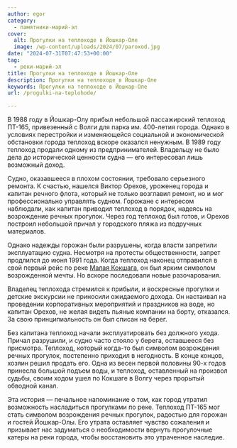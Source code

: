 ```yaml
---
author: egor
category:
  - памятники-марий-эл
cover:
  alt: Прогулки на теплоходе в Йошкар-Оле
  image: /wp-content/uploads/2024/07/paroxod.jpg
date: "2024-07-31T07:47:53+00:00"
tag:
  - реки-марий-эл
title: Прогулки на теплоходе в Йошкар-Оле
description: Прогулки на теплоходе в Йошкар-Оле
keywords: Прогулки на теплоходе в Йошкар-Оле
url: /progulki-na-teplohode/

---
```

В 1988 году в Йошкар-Олу прибыл небольшой пассажирский теплоход ПТ-165, привезенный с Волги для парка им. 400-летия города. Однако в условиях перестройки и изменяющейся социальной и экономической обстановки города теплоход вскоре оказался ненужным. В 1989 году теплоход продали одному из предпринимателей. Владельцу не было дела до исторической ценности судна — его интересовал лишь возможный доход.

Судно, оказавшееся в плохом состоянии, требовало серьезного ремонта. К счастью, нашелся Виктор Орехов, уроженец города и капитан речного флота, который не только возглавил ремонт, но и мог профессионально управлять судном. Горожане с интересом наблюдали, как капитан приводил теплоход в порядок, надеясь на возрождение речных прогулок. Через год теплоход был готов, и Орехов построил небольшой причал у городского пляжа из подручных материалов.

Однако надежды горожан были разрушены, когда власти запретили эксплуатацию судна. Несмотря на протесты общественности, запрет продлился до июня 1991 года. Когда теплоход наконец отправился в свой первый рейс по реке [Малая Кокшага](/malaya-kokshaga/), он был ярким символом возрожденной мечты. Но вскоре последовали новые разочарования.

Владелец теплохода стремился к прибыли, и воскресные прогулки и детские экскурсии не приносили ожидаемого дохода. Он настаивал на проведении корпоративных мероприятий и праздников на воде, но капитан Орехов, не желая видеть пьяные компании на борту, отказался. За свою принципиальность он был списан на берег.

Без капитана теплоход начали эксплуатировать без должного ухода. Причал разрушили, и судно часто стояло у берега, оставшееся без присмотра. Теплоход, который когда-то был символом возрождения речных прогулок, постепенно приходил в негодность. В конце концов, хозяин решил продать его. Одна из весен первой половины 90-х годов принесла большой подъем воды, и теплоход, оставленный на произвол судьбы, своим ходом ушел по Кокшаге в Волгу через прорытый обводной канал.

Эта история — печальное напоминание о том, как город утратил возможность насладиться прогулками по реке. Теплоход ПТ-165 мог стать символом возрождения речных прогулок, радостью для горожан и гостей Йошкар-Олы. Его утрата оставляет чувство сожаления и призывает нас задуматься о необходимости вернуть прогулочные катеры на реки города, чтобы восстановить это утраченное наследие.
